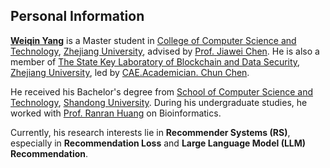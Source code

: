 ## Personal Information

**[Weiqin Yang](https://tiny-snow.github.io/)** is a Master student in [College of Computer Science and Technology](http://www.cs.zju.edu.cn/), [Zhejiang University](https://www.zju.edu.cn/), advised by [Prof. Jiawei Chen](https://jiawei-chen.github.io/). He is also a member of [The State Key Laboratory of Blockchain and Data Security](http://fit.zju.edu.cn/fitcn/2023/0406/c34346a2738118/page.htm?eqid=89c6bcd60001f79000000003647ed9e7), [Zhejiang University](https://www.zju.edu.cn/), led by [CAE.Academician. Chun Chen](https://dblp.uni-trier.de/pid/07/4182-0001.html).

He received his Bachelor's degree from [School of Computer Science and Technology](https://www.cs.sdu.edu.cn/), [Shandong University](http://www.sdu.edu.cn/). During his undergraduate studies, he worked with [Prof. Ranran Huang](https://faculty.sdu.edu.cn/huangranran/zh_CN/index/622945/list/index.htm) on Bioinformatics.

Currently, his research interests lie in **Recommender Systems (RS)**, especially in **Recommendation Loss** and **Large Language Model (LLM) Recommendation**.
